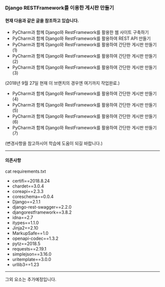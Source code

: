 ### Django RESTFramework를 이용한 게시판 만들기

#### 현재 다음과 같은 글을 참조하고 있습니다.


- PyCharm과 함께 Django와 RestFramework를 활용한 웹 사이트 구축하기
- PyCharm과 함께 Django와 RestFramework를 활용하여 REST API 만들기
- PyCharm과 함께 Django와 RestFramework를 활용하여 간단한 게시판 만들기(1)
- PyCharm과 함께 Django와 RestFramework를 활용하여 간단한 게시판 만들기(2)
- PyCharm과 함께 Django와 RestFramework를 활용하여 간단한 게시판 만들기(3)

(2018년 9월 27일 현재 이 브랜치의 경우엔 여기까지 작업완료.)

- PyCharm과 함께 Django와 RestFramework를 활용하여 간단한 게시판 만들기(4)
- PyCharm과 함께 Django와 RestFramework를 활용하여 간단한 게시판 만들기(5)
- PyCharm과 함께 Django와 RestFramework를 활용하여 간단한 게시판 만들기(6)
- PyCharm과 함께 Django와 RestFramework를 활용하여 간단한 게시판 만들기(7)

(변경사항을 참고하시어 학습에 도움이 되길 바랍니다.)

---

#### 의존사항

cat requirements.txt
 
- certifi==2018.8.24
- chardet==3.0.4
- coreapi==2.3.3
- coreschema==0.0.4
- Django==2.1.1
- django-rest-swagger==2.2.0
- djangorestframework==3.8.2
- idna==2.7
- itypes==1.1.0
- Jinja2==2.10
- MarkupSafe==1.0
- openapi-codec==1.3.2
- pytz==2018.5
- requests==2.19.1
- simplejson==3.16.0
- uritemplate==3.0.0
- urllib3==1.23

---

그외 요소는 추가예정입니다.